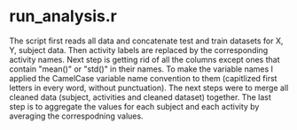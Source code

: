 run_analysis.r
===================
The script first reads all data and concatenate test and train datasets for X, Y, subject data. 
Then activity labels are replaced by the corresponding activity names. Next step is getting rid of all the columns except ones that contain "mean()" or "std()" in their names. To make the variable names I applied the CamelCase variable name convention to them (capitlized first letters in every word, without punctuation).
The next steps were to merge all cleaned data (subject, activities and cleaned dataset) together. The last step is to aggregate the values for each subject and each activity by averaging the correspodning values.